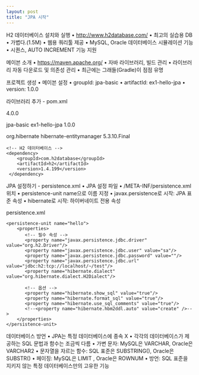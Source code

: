 ```yaml
---
layout: post
title: "JPA 시작" 
---
```


H2 데이터베이스 설치와 실행
• http://www.h2database.com/
• 최고의 실습용 DB 
• 가볍다.(1.5M) 
• 웹용 쿼리툴 제공
• MySQL, Oracle 데이터베이스 시뮬레이션 기능
• 시퀀스, AUTO INCREMENT 기능 지원

메이븐 소개
• https://maven.apache.org/ 
• 자바 라이브러리, 빌드 관리
• 라이브러리 자동 다운로드 및 의존성 관리
• 최근에는 그래들(Gradle)이 점점 유명

프로젝트 생성
• 메이븐 설정
• groupId: jpa-basic 
• artifactId: ex1-hello-jpa 
• version: 1.0.0




라이브러리 추가 - pom.xml
<?xml version="1.0" encoding="UTF-8"?> 
<project xmlns="http://maven.apache.org/POM/4.0.0" 
              xmlns:xsi="http://www.w3.org/2001/XMLSchema-instance" 
              xsi:schemaLocation="http://maven.apache.org/POM/4.0.0 http://maven.apache.org/xsd/maven-4.0.0.xsd"> 
  <modelVersion>4.0.0</modelVersion> 
  
  <groupId>jpa-basic</groupId> 
  <artifactId>ex1-hello-jpa</artifactId> 
  <version>1.0.0</version> 
 
  <dependencies> 
      <!-- JPA 하이버네이트 --> 
      <dependency> 
          <groupId>org.hibernate</groupId> 
          <artifactId>hibernate-entitymanager</artifactId> 
          <version>5.3.10.Final</version> 
      </dependency> 
     
    <!-- H2 데이터베이스 --> 
    <dependency> 
        <groupId>com.h2database</groupId> 
        <artifactId>h2</artifactId> 
        <version>1.4.199</version> 
     </dependency> 
 </dependencies> 

</project> 


JPA 설정하기 - persistence.xml
• JPA 설정 파일
• /META-INF/persistence.xml 위치
• persistence-unit name으로 이름 지정
• javax.persistence로 시작: JPA 표준 속성
• hibernate로 시작: 하이버네이트 전용 속성

persistence.xml
<?xml version="1.0" encoding="UTF-8"?> 
<persistence version="2.2" 
            xmlns="http://xmlns.jcp.org/xml/ns/persistence" xmlns:xsi="http://www.w3.org/2001/XMLSchema-instance" 
            xsi:schemaLocation="http://xmlns.jcp.org/xml/ns/persistence http://xmlns.jcp.org/xml/ns/persistence/persistence_2_2.xsd"> 
 
    <persistence-unit name="hello"> 
        <properties> 
           <!-- 필수 속성 --> 
           <property name="javax.persistence.jdbc.driver" value="org.h2.Driver"/> 
           <property name="javax.persistence.jdbc.user" value="sa"/> 
           <property name="javax.persistence.jdbc.password" value=""/> 
           <property name="javax.persistence.jdbc.url" value="jdbc:h2:tcp://localhost/~/test"/> 
           <property name="hibernate.dialect" value="org.hibernate.dialect.H2Dialect"/> 

           <!-- 옵션 --> 
           <property name="hibernate.show_sql" value="true"/> 
           <property name="hibernate.format_sql" value="true"/> 
           <property name="hibernate.use_sql_comments" value="true"/> 
           <!--<property name="hibernate.hbm2ddl.auto" value="create" />--> 
        </properties> 
    </persistence-unit> 
</persistence>

데이터베이스 방언
• JPA는 특정 데이터베이스에 종속 X 
• 각각의 데이터베이스가 제공하는 SQL 문법과 함수는 조금씩 다름
• 가변 문자: MySQL은 VARCHAR, Oracle은 VARCHAR2 
• 문자열을 자르는 함수: SQL 표준은 SUBSTRING(), Oracle은
SUBSTR() 
• 페이징: MySQL은 LIMIT , Oracle은 ROWNUM 
• 방언: SQL 표준을 지키지 않는 특정 데이터베이스만의 고유한 기능
